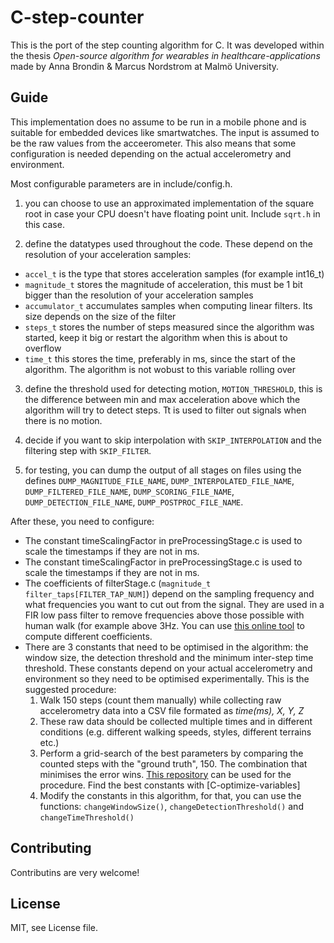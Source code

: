 # C-step-counter

This is the port of the step counting algorithm for C.
It was developed within the thesis *Open-source algorithm for wearables in healthcare-applications* made by Anna Brondin & Marcus Nordstrom at Malmö University.

## Guide

This implementation does no assume to be run in a mobile phone and is suitable for embedded devices like smartwatches.
The input is assumed to be the raw values from the acceerometer. This also means that some configuration is needed depending on the actual accelerometry and environment.

Most configurable parameters are in include/config.h.

1. you can choose to use an approximated implementation of the square root in case your CPU doesn't have floating point unit. Include `sqrt.h` in this case.

2. define the datatypes used throughout the code. These depend on the resolution of your acceleration samples:
  - `accel_t` is the type that stores acceleration samples (for example int16_t)
  - `magnitude_t` stores the magnitude of acceleration, this must be 1 bit bigger than the resolution of your acceleration samples
  - `accumulator_t` accumulates samples when computing linear filters. Its size depends on the size of the filter
  - `steps_t` stores the number of steps measured since the algorithm was started, keep it big or restart the algorithm when this is about to overflow
  - `time_t` this stores the time, preferably in ms, since the start of the algorithm. The algorithm is not wobust to this variable rolling over

3. define the threshold used for detecting motion, `MOTION_THRESHOLD`, this is the difference between min and max acceleration above which the algorithm will try to detect steps. Tt is used to filter out signals when there is no motion.

4. decide if you want to skip interpolation with `SKIP_INTERPOLATION` and the filtering step with `SKIP_FILTER`.

5. for testing, you can dump the output of all stages on files using the defines `DUMP_MAGNITUDE_FILE_NAME`, `DUMP_INTERPOLATED_FILE_NAME`, `DUMP_FILTERED_FILE_NAME`, `DUMP_SCORING_FILE_NAME`, `DUMP_DETECTION_FILE_NAME`, `DUMP_POSTPROC_FILE_NAME`.

After these, you need to configure:

* The constant timeScalingFactor in preProcessingStage.c is used to scale the timestamps if they are not in ms.
* The constant timeScalingFactor in preProcessingStage.c is used to scale the timestamps if they are not in ms.
* The coefficients of filterStage.c (`magnitude_t filter_taps[FILTER_TAP_NUM]`) depend on the sampling frequency and what frequencies you want to cut out from the signal. They are used in a FIR low pass filter to remove frequencies above those possible with human walk (for example above 3Hz. You can use [this online tool](http://t-filter.engineerjs.com/) to compute different coefficients.
* There are 3 constants that need to be optimised in the algorithm: the window size, the detection threshold and the minimum inter-step time threshold. These constants depend on your actual accelerometry and environment so they need to be optimised experimentally. This is the suggested procedure:
   1. Walk 150 steps (count them manually) while collecting raw accelerometry data into a CSV file formated as *time(ms), X, Y, Z*
   2. These raw data should be collected multiple times and in different conditions (e.g. different walking speeds, styles, different terrains etc.)
   3. Perform a grid-search of the best parameters by comparing the counted steps with the "ground truth", 150. The combination that minimises the error wins. [This repository](https://github.com/MarcusNordstrom/C-optimize-variables) can be used for the procedure.
   Find the best constants with [C-optimize-variables]
   4. Modify the constants in this algorithm, for that, you can use the functions: `changeWindowSize()`, `changeDetectionThreshold()` and `changeTimeThreshold()`

## Contributing

Contributins are very welcome!

## License

MIT, see License file.